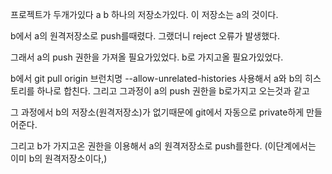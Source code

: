 프로젝트가 두개가있다 a b 하나의 저장소가있다. 이 저장소는 a의 것이다.

b에서 a의 원격저장소로 push를때렸다. 그랬더니 reject 오류가 발생했다.

그래서 a의 push 권한을 가져올 필요가있었다.  b로 가지고올 필요가있었다.

b에서 git pull origin 브런치명 --allow-unrelated-histories 사용해서 a와 b의 히스토리를 하나로 합친다. 그리고 그과정이 a의 push 권한을 b로가지고 오는것과 같고 

그 과정에서 b의 저장소(원격저장소)가 없기때문에 git에서 자동으로 private하게 만들어준다. 

그리고 b가 가지고온 권한을 이용해서 a의 원격저장소로 push를한다. (이단계에서는 이미 b의 원격저장소이다,)
